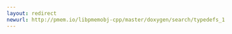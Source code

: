 ```yaml
---
layout: redirect
newurl: http://pmem.io/libpmemobj-cpp/master/doxygen/search/typedefs_1.html
---
```

